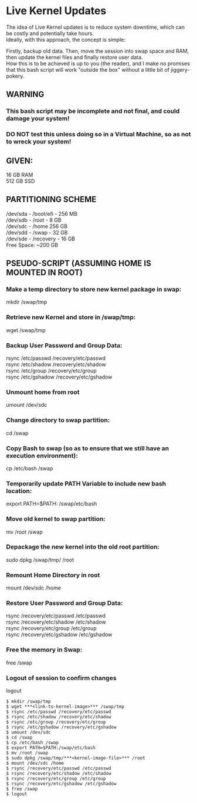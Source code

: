 # Live Kernel Updates
The idea of Live Kernel updates is to reduce system downtime, which can be costly and potentially take hours.  
Ideally, with this approach, the concept is simple:  

Firstly, backup old data. Then, move the session into swap space and RAM, then update the kernel files and finally restore user data.  
How this is to be achieved is up to you (the reader), and I make no promises that this bash script will work "outside the box" without a little bit of jiggery-pokery.  

## WARNING  
### This bash script may be incomplete and not final, and could damage your system!  
### DO NOT test this unless doing so in a Virtual Machine, so as not to wreck your system!

## GIVEN: 
16 GB RAM  
512 GB SSD

## PARTITIONING SCHEME
/dev/sda - /boot/efi - 256 MB  
/dev/sdb - /root - 8 GB  
/dev/sdc - /home 256 GB  
/dev/sdd - /swap - 32 GB  
/dev/sde - /recovery - 16 GB  
Free Space: ~200 GB  

## PSEUDO-SCRIPT (ASSUMING HOME IS MOUNTED IN ROOT)
### Make a temp directory to store new kernel package in swap:  
mkdir /swap/tmp  

### Retrieve new Kernel and store in /swap/tmp:  
wget ***<link-to-kernel-image>*** /swap/tmp  

### Backup User Password and Group Data:
rsync /etc/passwd /recovery/etc/passwd  
rsync /etc/shadow /recovery/etc/shadow  
rsync /etc/group /recovery/etc/group  
rsync /etc/gshadow /recovery/etc/gshadow

### Unmount home from root  
umount /dev/sdc

### Change directory to swap partition:  
cd /swap  

### Copy Bash to swap (so as to ensure that we still have an execution environment):  
cp /etc/bash /swap  

### Temporarily update PATH Variable to include new bash location:   
export PATH=$PATH: /swap/etc/bash

### Move old kernel to swap partition:  
mv /root /swap  

### Depackage the new kernel into the old root partition:  
sudo dpkg /swap/tmp/***<kernel-image-file>*** /root 

### Remount Home Directory in root  
mount /dev/sdc /home

### Restore User Password and Group Data:
rsync /recovery/etc/passwd /etc/passwd  
rsync /recovery/etc/shadow /etc/shadow  
rsync /recovery/etc/group /etc/group  
rsync /recovery/etc/gshadow /etc/gshadow  

### Free the memory in Swap:  
free /swap  

### Logout of session to confirm changes  
logout   

```
$ mkdir /swap/tmp
$ wget ***<link-to-kernel-image>*** /swap/tmp
$ rsync /etc/passwd /recovery/etc/passwd  
$ rsync /etc/shadow /recovery/etc/shadow  
$ rsync /etc/group /recovery/etc/group  
$ rsync /etc/gshadow /recovery/etc/gshadow
$ umount /dev/sdc
$ cd /swap  
$ cp /etc/bash /swap  
$ export PATH=$PATH:/swap/etc/bash  
$ mv /root /swap  
$ sudo dpkg /swap/tmp/***<kernel-image-file>*** /root
$ mount /dev/sdc /home
$ rsync /recovery/etc/passwd /etc/passwd  
$ rsync /recovery/etc/shadow /etc/shadow  
$ rsync /recovery/etc/group /etc/group  
$ rsync /recovery/etc/gshadow /etc/gshadow 
$ free /swap
$ logout
```
